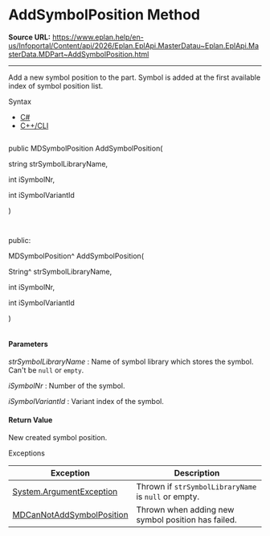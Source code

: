 # AddSymbolPosition Method

**Source URL:** https://www.eplan.help/en-us/Infoportal/Content/api/2026/Eplan.EplApi.MasterDatau~Eplan.EplApi.MasterData.MDPart~AddSymbolPosition.html

---

Add a new symbol position to the part. Symbol is added at the first available index of symbol position list.

Syntax

- [C#](#i-syntax-CS)
- [C++/CLI](#i-syntax-CPP2005)

```
```
public MDSymbolPosition AddSymbolPosition( 

   string strSymbolLibraryName,

   int iSymbolNr,

   int iSymbolVariantId

)
```
```

```
```
public:

MDSymbolPosition^ AddSymbolPosition( 

   String^ strSymbolLibraryName,

   int iSymbolNr,

   int iSymbolVariantId

)
```
```

#### Parameters

*strSymbolLibraryName*
:   Name of symbol library which stores the symbol. Can't be `null` or `empty`.

*iSymbolNr*
:   Number of the symbol.

*iSymbolVariantId*
:   Variant index of the symbol.

#### Return Value

New created symbol position.

Exceptions

| Exception | Description |
| --- | --- |
| [System.ArgumentException](#) | Thrown if `strSymbolLibraryName` is `null` or empty. |
| [MDCanNotAddSymbolPosition](Eplan.EplApi.MasterDatau~Eplan.EplApi.MasterData.MDCanNotAddSymbolPosition.html) | Thrown when adding new symbol position has failed. |
